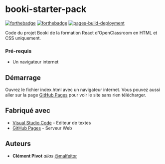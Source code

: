 # booki-starter-pack

[![forthebadge](https://forthebadge.com/images/badges/validated-html5.svg)](https://forthebadge.com)  [![forthebadge](https://forthebadge.com/images/badges/uses-css.svg)](https://forthebadge.com)  [![pages-build-deployment](https://github.com/Clement-Pivot/Booki/actions/workflows/pages/pages-build-deployment/badge.svg)](https://github.com/Clement-Pivot/Booki/actions/workflows/pages/pages-build-deployment)

Code du projet Booki de la formation React d'OpenClassroom en HTML et CSS uniquement.

### Pré-requis

- Un navigateur internet

## Démarrage

Ouvrez le fichier index.html avec un navigateur internet.
Vous pouvez aussi aller sur la page [GitHub Pages](https://clement-pivot.github.io/booki-starter-code/) pour voir le site sans rien télécharger.

## Fabriqué avec

* [Visual Studio Code](https://code.visualstudio.com/) - Editeur de textes
* [GitHub Pages](https://pages.github.com/) - Serveur Web

## Auteurs

* **Clément Pivot** _alias_ [@malfeitor](https://github.com/Clement-Pivot)
